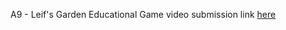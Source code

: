 A9 - Leif's Garden Educational Game
video submission link [here](https://www.dropbox.com/scl/fi/bh2wnjbogp1aum6yofekt/Leifs_Garden_Video.mp4?rlkey=1bvizy4c97rk35pnuh8m03lp3&dl=0)
